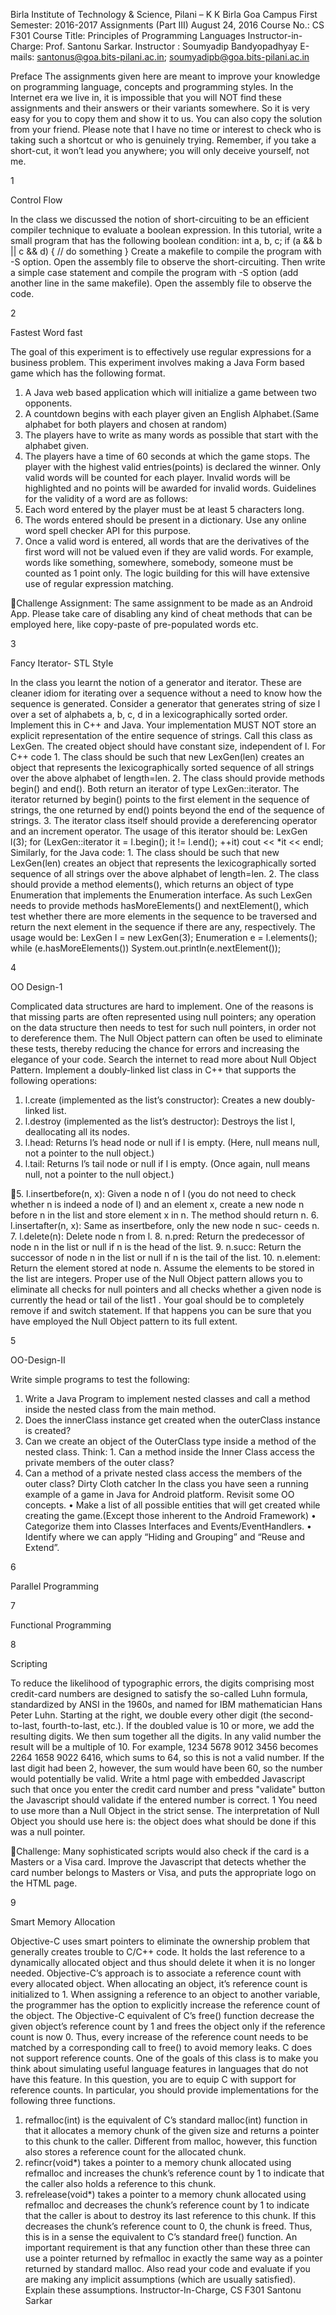 Birla Institute of Technology & Science, Pilani – K K Birla Goa Campus
First Semester: 2016-2017
Assignments (Part III)
August 24, 2016
Course No.: CS F301
Course Title: Principles of Programming Languages
Instructor-in-Charge: Prof. Santonu Sarkar. Instructor : Soumyadip Bandyopadhyay
E-mails:
santonus@goa.bits-pilani.ac.in;
soumyadipb@goa.bits-pilani.ac.in

Preface
The assignments given here are meant to improve your knowledge on programming language, concepts and programming styles. In the Internet era we live in, it is impossible that you will NOT find
these assignments and their answers or their variants somewhere. So it is very easy for you to copy
them and show it to us. You can also copy the solution from your friend. Please note that I have
no time or interest to check who is taking such a shortcut or who is genuinely trying. Remember, if
you take a short-cut, it won’t lead you anywhere; you will only deceive yourself, not me.

1

Control Flow

In the class we discussed the notion of short-circuiting to be an efficient compiler technique to
evaluate a boolean expression. In this tutorial, write a small program that has the following boolean
condition:
int a, b, c;
if (a && b || c && d) { // do something }
Create a makefile to compile the program with -S option. Open the assembly file to observe the
short-circuiting. Then write a simple case statement and compile the program with -S option (add
another line in the same makefile). Open the assembly file to observe the code.

2

Fastest Word fast

The goal of this experiment is to effectively use regular expressions for a business problem. This
experiment involves making a Java Form based game which has the following format.
1. A Java web based application which will initialize a game between two opponents.
2. A countdown begins with each player given an English Alphabet.(Same alphabet for both
players and chosen at random)
3. The players have to write as many words as possible that start with the alphabet given.
4. The players have a time of 60 seconds at which the game stops. The player with the highest
valid entries(points) is declared the winner.
Only valid words will be counted for each player. Invalid words will be highlighted and no points
will be awarded for invalid words. Guidelines for the validity of a word are as follows:
1. Each word entered by the player must be at least 5 characters long.
2. The words entered should be present in a dictionary. Use any online word spell checker API
for this purpose.
3. Once a valid word is entered, all words that are the derivatives of the first word will not be
valued even if they are valid words. For example, words like something, somewhere, somebody,
someone must be counted as 1 point only.
The logic building for this will have extensive use of regular expression matching.

Challenge Assignment: The same assignment to be made as an Android App. Please take care
of disabling any kind of cheat methods that can be employed here, like copy-paste of pre-populated
words etc.

3

Fancy Iterator- STL Style

In the class you learnt the notion of a generator and iterator. These are cleaner idiom for iterating
over a sequence without a need to know how the sequence is generated. Consider a generator
that generates string of size l over a set of alphabets a, b, c, d in a lexicographically sorted order.
Implement this in C++ and Java. Your implementation MUST NOT store an explicit representation
of the entire sequence of strings. Call this class as LexGen. The created object should have constant
size, independent of l.
For C++ code 1. The class should be such that new LexGen(len) creates an object that represents the lexicographically sorted sequence of all strings over the above alphabet of length=len.
2. The class should provide methods begin() and end(). Both return an iterator of type
LexGen::iterator. The iterator returned by begin() points to the first element in the sequence of
strings, the one returned by end() points beyond the end of the sequence of strings.
3. The iterator class itself should provide a dereferencing operator and an increment operator.
The usage of this iterator should be:
LexGen l(3);
for (LexGen::iterator it = l.begin(); it != l.end(); ++it)
cout << *it << endl;
Similarly, for the Java code: 1. The class should be such that new LexGen(len) creates an
object that represents the lexicographically sorted sequence of all strings over the above alphabet of
length=len.
2. The class should provide a method elements(), which returns an object of type Enumeration that implements the Enumeration interface. As such LexGen needs to provide methods
hasMoreElements() and nextElement(), which test whether there are more elements in the sequence to be traversed and return the next element in the sequence if there are any, respectively.
The usage would be:
LexGen l = new LexGen(3); Enumeration e = l.elements();
while (e.hasMoreElements())
System.out.println(e.nextElement());

4

OO Design-1

Complicated data structures are hard to implement. One of the reasons is that missing parts are
often represented using null pointers; any operation on the data structure then needs to test for
such null pointers, in order not to dereference them. The Null Object pattern can often be used
to eliminate these tests, thereby reducing the chance for errors and increasing the elegance of your
code. Search the internet to read more about Null Object Pattern. Implement a doubly-linked list
class in C++ that supports the following operations:
1. l.create (implemented as the list’s constructor): Creates a new doubly- linked list.
2. l.destroy (implemented as the list’s destructor): Destroys the list l, deallocating all its nodes.
3. l.head: Returns l’s head node or null if l is empty. (Here, null means null, not a pointer to
the null object.)
4. l.tail: Returns l’s tail node or null if l is empty. (Once again, null means null, not a pointer
to the null object.)

5. l.insertbefore(n, x): Given a node n of l (you do not need to check whether n is indeed a
node of l) and an element x, create a new node n before n in the list and store element x in n.
The method should return n.
6. l.insertafter(n, x): Same as insertbefore, only the new node n suc- ceeds n.
7. l.delete(n): Delete node n from l.
8. n.pred: Return the predecessor of node n in the list or null if n is the head of the list.
9. n.succ: Return the successor of node n in the list or null if n is the tail of the list.
10. n.element: Return the element stored at node n.
Assume the elements to be stored in the list are integers. Proper use of the Null Object pattern
allows you to eliminate all checks for null pointers and all checks whether a given node is currently
the head or tail of the list1 . Your goal should be to completely remove if and switch statement. If
that happens you can be sure that you have employed the Null Object pattern to its full extent.

5

OO-Design-II

Write simple programs to test the following:
1. Write a Java Program to implement nested classes and call a method inside the nested class
from the main method.
2. Does the innerClass instance get created when the outerClass instance is created?
3. Can we create an object of the OuterClass type inside a method of the nested class.
Think: 1. Can a method inside the Inner Class access the private members of the outer class?
2. Can a method of a private nested class access the members of the outer class?
Dirty Cloth catcher In the class you have seen a running example of a game in Java for Android
platform. Revisit some OO concepts.
• Make a list of all possible entities that will get created while creating the game.(Except those
inherent to the Android Framework)
• Categorize them into Classes Interfaces and Events/EventHandlers.
• Identify where we can apply “Hiding and Grouping” and “Reuse and Extend”.

6

Parallel Programming

7

Functional Programming

8

Scripting

To reduce the likelihood of typographic errors, the digits comprising most credit-card numbers are
designed to satisfy the so-called Luhn formula, standardized by ANSI in the 1960s, and named
for IBM mathematician Hans Peter Luhn. Starting at the right, we double every other digit (the
second-to-last, fourth-to-last, etc.). If the doubled value is 10 or more, we add the resulting digits.
We then sum together all the digits. In any valid number the result will be a multiple of 10. For
example, 1234 5678 9012 3456 becomes 2264 1658 9022 6416, which sums to 64, so this is not a valid
number. If the last digit had been 2, however, the sum would have been 60, so the number would
potentially be valid.
Write a html page with embedded Javascript such that once you enter the credit card number
and press "validate" button the Javascript should validate if the entered number is correct.
1 You need to use more than a Null Object in the strict sense. The interpretation of Null Object you should use
here is: the object does what should be done if this was a null pointer.

Challenge: Many sophisticated scripts would also check if the card is a Masters or a Visa card.
Improve the Javascript that detects whether the card number belongs to Masters or Visa, and puts
the appropriate logo on the HTML page.

9

Smart Memory Allocation

Objective-C uses smart pointers to eliminate the ownership problem that generally creates trouble
to C/C++ code. It holds the last reference to a dynamically allocated object and thus should delete
it when it is no longer needed. Objective-C’s approach is to associate a reference count with every
allocated object. When allocating an object, it’s reference count is initialized to 1. When assigning
a reference to an object to another variable, the programmer has the option to explicitly increase
the reference count of the object. The Objective-C equivalent of C’s free() function decrease the
given object’s reference count by 1 and frees the object only if the reference count is now 0. Thus,
every increase of the reference count needs to be matched by a corresponding call to free() to avoid
memory leaks. C does not support reference counts. One of the goals of this class is to make you
think about simulating useful language features in languages that do not have this feature. In this
question, you are to equip C with support for reference counts. In particular, you should provide
implementations for the following three functions.
1. refmalloc(int) is the equivalent of C’s standard malloc(int) function in that it allocates a
memory chunk of the given size and returns a pointer to this chunk to the caller. Different
from malloc, however, this function also stores a reference count for the allocated chunk.
2. refincr(void*) takes a pointer to a memory chunk allocated using refmalloc and increases
the chunk’s reference count by 1 to indicate that the caller also holds a reference to this chunk.
3. refrelease(void*) takes a pointer to a memory chunk allocated using refmalloc and decreases
the chunk’s reference count by 1 to indicate that the caller is about to destroy its last reference
to this chunk. If this decreases the chunk’s reference count to 0, the chunk is freed. Thus, this
is in a sense the equivalent to C’s standard free() function.
An important requirement is that any function other than these three can use a pointer returned by
refmalloc in exactly the same way as a pointer returned by standard malloc. Also read your code
and evaluate if you are making any implicit assumptions (which are usually satisfied). Explain these
assumptions.
Instructor-In-Charge, CS F301
Santonu Sarkar

